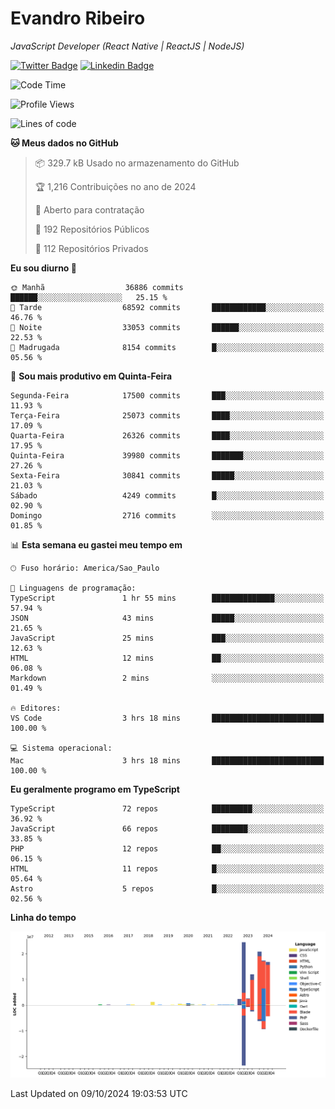 # Evandro **Ribeiro**

*JavaScript Developer (React Native | ReactJS | NodeJS)*

[![Twitter Badge](https://img.shields.io/badge/-@ribeiroevandro-201B2D?style=flat-square&labelColor=201B2D&logo=twitter&logoColor=white&link=https://twitter.com/ribeiroevandro)](https://twitter.com/ribeiroevandro) 
[![Linkedin Badge](https://img.shields.io/badge/-Evandro%20Ribeiro-201B2D?style=flat-square&logo=Linkedin&logoColor=white&link=https://www.linkedin.com/in/ribeiroevandro)](https://www.linkedin.com/in/ribeiroevandro) 


<!--START_SECTION:waka-->
![Code Time](http://img.shields.io/badge/Code%20Time-4%2C116%20hrs%2017%20mins-blue)

![Profile Views](http://img.shields.io/badge/Visualizac%C3%B5es%20do%20perfil-0-blue)

![Lines of code](https://img.shields.io/badge/Desde%20o%20Hello%20World%20eu%20escrevi-99.0%20million%20linhas%20de%20c%C3%B3digo-blue)

**🐱 Meus dados no GitHub** 

> 📦 329.7 kB Usado no armazenamento do GitHub 
 > 
> 🏆 1,216 Contribuições no ano de 2024
 > 
> 💼 Aberto para contratação
 > 
> 📜 192 Repositórios Públicos 
 > 
> 🔑 112 Repositórios Privados 
 > 
**Eu sou diurno 🐤** 

```text
🌞 Manhã                  36886 commits       ██████░░░░░░░░░░░░░░░░░░░   25.15 % 
🌆 Tarde                  68592 commits       ████████████░░░░░░░░░░░░░   46.76 % 
🌃 Noite                  33053 commits       ██████░░░░░░░░░░░░░░░░░░░   22.53 % 
🌙 Madrugada              8154 commits        █░░░░░░░░░░░░░░░░░░░░░░░░   05.56 % 
```
📅 **Sou mais produtivo em Quinta-Feira** 

```text
Segunda-Feira            17500 commits       ███░░░░░░░░░░░░░░░░░░░░░░   11.93 % 
Terça-Feira              25073 commits       ████░░░░░░░░░░░░░░░░░░░░░   17.09 % 
Quarta-Feira             26326 commits       ████░░░░░░░░░░░░░░░░░░░░░   17.95 % 
Quinta-Feira             39980 commits       ███████░░░░░░░░░░░░░░░░░░   27.26 % 
Sexta-Feira              30841 commits       █████░░░░░░░░░░░░░░░░░░░░   21.03 % 
Sábado                   4249 commits        █░░░░░░░░░░░░░░░░░░░░░░░░   02.90 % 
Domingo                  2716 commits        ░░░░░░░░░░░░░░░░░░░░░░░░░   01.85 % 
```


📊 **Esta semana eu gastei meu tempo em** 

```text
🕑︎ Fuso horário: America/Sao_Paulo

💬 Linguagens de programação: 
TypeScript               1 hr 55 mins        ██████████████░░░░░░░░░░░   57.94 % 
JSON                     43 mins             █████░░░░░░░░░░░░░░░░░░░░   21.65 % 
JavaScript               25 mins             ███░░░░░░░░░░░░░░░░░░░░░░   12.63 % 
HTML                     12 mins             ██░░░░░░░░░░░░░░░░░░░░░░░   06.08 % 
Markdown                 2 mins              ░░░░░░░░░░░░░░░░░░░░░░░░░   01.49 % 

🔥 Editores: 
VS Code                  3 hrs 18 mins       █████████████████████████   100.00 % 

💻 Sistema operacional: 
Mac                      3 hrs 18 mins       █████████████████████████   100.00 % 
```

**Eu geralmente programo em TypeScript** 

```text
TypeScript               72 repos            █████████░░░░░░░░░░░░░░░░   36.92 % 
JavaScript               66 repos            ████████░░░░░░░░░░░░░░░░░   33.85 % 
PHP                      12 repos            ██░░░░░░░░░░░░░░░░░░░░░░░   06.15 % 
HTML                     11 repos            █░░░░░░░░░░░░░░░░░░░░░░░░   05.64 % 
Astro                    5 repos             █░░░░░░░░░░░░░░░░░░░░░░░░   02.56 % 
```



**Linha do tempo**

![Lines of Code chart](https://raw.githubusercontent.com/ribeiroevandro/ribeiroevandro/main/assets/bar_graph.png)


 Last Updated on 09/10/2024 19:03:53 UTC
<!--END_SECTION:waka-->
